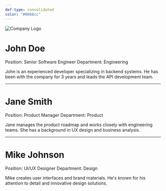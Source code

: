 ```yaml
---
def-type: consolidated
color: "#0066cc"
---
```


![Company Logo](https://via.placeholder.com/64x32/0066cc/ffffff?text=TechCorp)

# John Doe
Position: Senior Software Engineer
Department: Engineering

John is an experienced developer specializing in backend systems. He has been with the company for 3 years and leads the API development team.

---

# Jane Smith
Position: Product Manager
Department: Product

Jane manages the product roadmap and works closely with engineering teams. She has a background in UX design and business analysis.

---

# Mike Johnson
Position: UI/UX Designer
Department: Design

Mike creates user interfaces and brand materials. He's known for his attention to detail and innovative design solutions. 